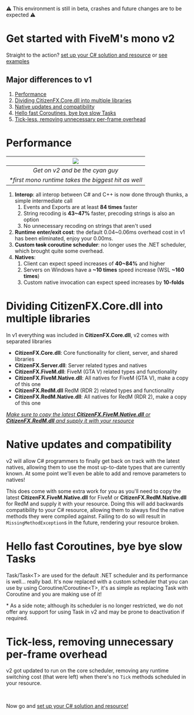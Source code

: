 ⚠️ This environment is still in beta, crashes and future changes are to be expected ⚠️
# Get started with FiveM's mono v2
Straight to the action? [set up your C# solution and resource](Setup.md) or [see examples](Examples.md)

## Major differences to v1
1. [Performance](#performance)
2. [Dividing CitizenFX.Core.dll into multiple libraries](#dividing-citizenfxcoredll-into-multiple-libraries)
3. [Native updates and compatibility](#dividing-citizenfxcoredll-into-multiple-libraries)
4. [Hello fast Coroutines, bye bye slow Tasks](#native-updates-and-compatibility)
5. [Tick-less, removing unnecessary per-frame overhead](#tick-less-removing-unnecessary-per-frame-overhead)

# Performance
| ![](https://user-images.githubusercontent.com/102315529/233750229-141384dd-d36b-4399-b423-fde740a1e542.png) |
|:--:|
| *Get on v2 and be the cyan guy* |
| *\*first mono runtime takes the biggest hit as well* |
1. **Interop**: all interop between C# and C++ is now done through thunks, a simple intermediate call
	1. Events and Exports are at least **84 times** faster
	2. String recoding is **43~47%** faster, precoding strings is also an option
	3. No unnecessary recoding on strings that aren't used
2. **Runtime enter/exit cost**: the default 0.04~0.06ms overhead cost in v1 has been eliminated, enjoy your 0.00ms.
3. **Custom ~~task~~ coroutine scheduler**: no longer uses the .NET scheduler, which brought quite some overhead.
4. **Natives**:
	1. Client can expect speed increases of **40~84%** and higher
	2. Servers on Windows have a **~10 times** speed increase (WSL **~160 times**)
	3. Custom native invocation can expect speed increases by **10-folds**

# Dividing CitizenFX.Core.dll into multiple libraries
In v1 everything was included in **CitizenFX.Core.dll**, v2 comes with separated libraries 
* **CitizenFX.Core.dll**: Core functionality for client, server, and shared libraries
* **CitizenFX.Server.dll**: Server related types and natives
* **CitizenFX.FiveM.dll**: FiveM (GTA V) related types and functionality
* **CitizenFX.FiveM.Native.dll**: All natives for FiveM (GTA V), make a copy of this one
* **CitizenFX.RedM.dll** RedM (RDR 2) related types and functionality
* **CitizenFX.RedM.Native.dll**: All natives for RedM (RDR 2), make a copy of this one

[*Make sure to copy the latest **CitizenFX.FiveM.Native.dll** or **CitizenFX.RedM.dll** and supply it with your resource*](#native-updates-and-compatibility)

# Native updates and compatibility
v2 will allow C# programmers to finally get back on track with the latest natives, allowing them to use the most up-to-date types that are currently known. At some point we'll even be able to add and remove parameters to natives!

This does come with some extra work for you as you'll need to copy the latest **CitizenFX.FiveM.Native.dll** for FiveM or **CitizenFX.RedM.Native.dll** for RedM and supply it with your resource. Doing this will add backwards compatibility to your C# resource, allowing them to always find the native methods they were compiled against. Failing to do so will result in `MissingMethodException`s in the future, rendering your resource broken.

# Hello fast Coroutines, bye bye slow Tasks
Task/Task\<T\> are used for the default .NET scheduler and its performance is well... really bad. It's now replaced with a custom scheduler that you can use by using Coroutine/Coroutine\<T\>, it's as simple as replacing Task with Coroutine and you are making use of it!

\* As a side note; although its scheduler is no longer restricted, we do not offer any support for using Task in v2 and may be prone to deactivation if required.

# Tick-less, removing unnecessary per-frame overhead
v2 got updated to run on the core scheduler, removing any runtime switching cost (that were left) when there's no `Tick` methods scheduled in your resource.

&nbsp;

Now go and [set up your C# solution and resource!](Setup.md)
